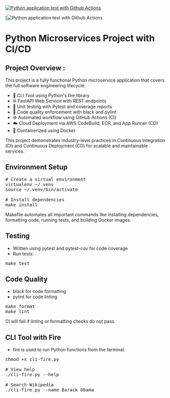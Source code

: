 [![Python application test with Github Actions](https://github.com/gafar8281/Microservices-Python-Project/actions/workflows/devops.yml/badge.svg)](https://github.com/gafar8281/Microservices-Python-Project/actions/workflows/devops.yml)

[![Python application test with Github Actions](https://codebuild.ap-south-1.amazonaws.com/badges?uuid=eyJlbmNyeXB0ZWREYXRhIjoiZm8wai8ydXpyY0Z4NDl5TkRQVVFncWFpNWo4ZTEwcDBQRkUrZ0tPcUtuZXJuK0tNNjczSkhXa2Jwd0FnVW9KZkFqVytULzl0d29BZUkzU0lybTNXWlNZPSIsIml2UGFyYW1ldGVyU3BlYyI6InF2VEplcHdKKzJYSXJRbm4iLCJtYXRlcmlhbFNldFNlcmlhbCI6Mn0%3D&branch=main)

# Python Microservices Project with CI/CD

## Project Overview :
This project is a fully functional Python microservice application that covers the full software engineering lifecycle:

- 🔧 CLI Tool using Python's fire library
- 🌐 FastAPI Web Service with REST endpoints
- 🧪 Unit testing with Pytest and coverage reports
- 💅 Code quality enforcement with black and pylint
- ⚙️ Automated workflow using GitHub Actions (CI)
- ☁️ Cloud Deployment via AWS CodeBuild, ECR, and App Runner (CD)
- 🐳 Containerized using Docker

This project demonstrates industry-level practices in Continuous Integration (CI) and Continuous Deployment (CD) for scalable and maintainable services.


## Environment Setup
<pre># Create a virtual environment
virtualenv ~/.venv
source ~/.venv/bin/activate

# Install dependencies
make install</pre>
Makefile automates all important commands like installing dependencies, formatting code, running tests, and building Docker images.


## Testing
- Written using pytest and pytest-cov for code coverage
- Run tests:
<pre>make test</pre> 


## Code Quality
- black for code formatting
- pylint for code linting
<pre>make format
make lint</pre> 
CI will fail if linting or formatting checks do not pass.

## CLI Tool with Fire
- fire is used to run Python functions from the terminal.
<pre>chmod +x cli-fire.py

# View help
./cli-fire.py --help

# Search Wikipedia
./cli-fire.py --name Barack_Obama</pre> 



